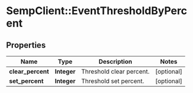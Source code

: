 # SempClient::EventThresholdByPercent

## Properties
Name | Type | Description | Notes
------------ | ------------- | ------------- | -------------
**clear_percent** | **Integer** | Threshold clear percent. | [optional] 
**set_percent** | **Integer** | Threshold set percent. | [optional] 


